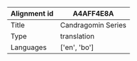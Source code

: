 |Alignment id | A4AFF4E8A
| --- | --- 
|Title | Candragomin Series 
|Type | translation
|Languages | ['en', 'bo']
